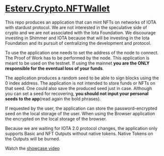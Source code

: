 # [Esterv.Crypto.NFTWallet](https://eddytheco.github.io/Esterv.Crypto.NFTWallet/index.html)


This repo produces an application that can mint NFTs on networks of IOTA with stardust protocol.
We are not interested in the speculative side of crypto and we are not associated with the Iota Foundation. We discourage investing in Shimmer and IOTA because that will be investing in the Iota Foundation and its pursuit of centralizing the development and protocol.

To use the application one needs to set the address of the node to connect.
The Proof of Work has to be performed by the node.
This application is meant to be used on the testnet.
If using the mainnet **you are the ONLY responsible for the eventual loss of your funds**.


The application produces a random seed to be able to sign blocks using the 0 index address.
The application is not intended to store funds or NFTs on that seed.
One could also save the produced seed just in case. 
Although you can set a seed  for recovering, **you should not input your personal seeds to the app**(read again the bold phrases).

If requested by the user, the application can store the password-encrypted seed on the local storage of the user.
When using the Browser application the encrypted on the local storage of the browser.


Because we are waiting for IOTA 2.0 protocol changes, the application only supports Basic and NFT Outputs without native tokens.
Native Tokens on the Outputs will be burned.


Watch the [showcase video](https://www.youtube.com/watch?v=UK_493BTI1M)

